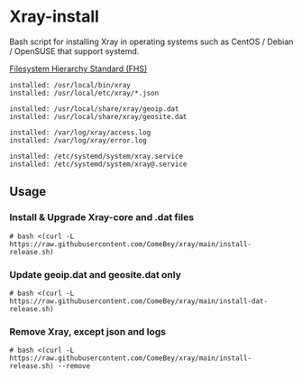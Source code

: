 # Xray-install

Bash script for installing Xray in operating systems such as CentOS / Debian / OpenSUSE that support systemd.

[Filesystem Hierarchy Standard (FHS)](https://en.wikipedia.org/wiki/Filesystem_Hierarchy_Standard)

```
installed: /usr/local/bin/xray
installed: /usr/local/etc/xray/*.json

installed: /usr/local/share/xray/geoip.dat
installed: /usr/local/share/xray/geosite.dat

installed: /var/log/xray/access.log
installed: /var/log/xray/error.log

installed: /etc/systemd/system/xray.service
installed: /etc/systemd/system/xray@.service
```

## Usage

### Install & Upgrade Xray-core and .dat files

```
# bash <(curl -L https://raw.githubusercontent.com/ComeBey/xray/main/install-release.sh)
```

### Update geoip.dat and geosite.dat only

```
# bash <(curl -L https://raw.githubusercontent.com/ComeBey/xray/main/install-dat-release.sh)
```

### Remove Xray, except json and logs

```
# bash <(curl -L https://raw.githubusercontent.com/ComeBey/xray/main/install-release.sh) --remove
```
